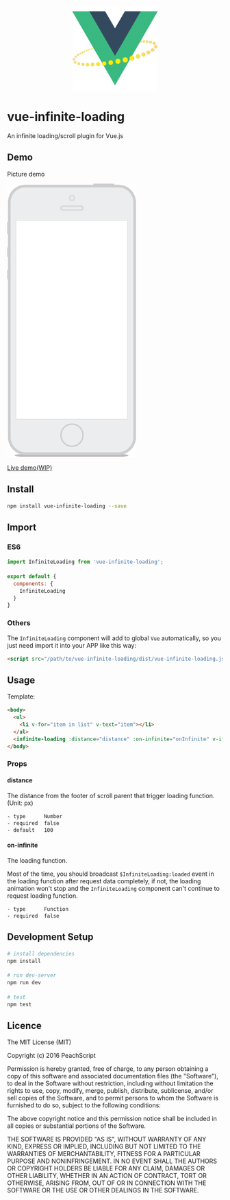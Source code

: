 <p align="center"><img width="200" src="./doc/logo.png"></p>

# vue-infinite-loading
An infinite loading/scroll plugin for Vue.js

## Demo

Picture demo

![Live demo(WIP)](./doc/demo.gif)


[Live demo(WIP)](https://github.com/PeachScript/vue-infinite-loading)

## Install
```bash
npm install vue-infinite-loading --save
```

## Import

### ES6
```js
import InfiniteLoading from 'vue-infinite-loading';

export default {
  components: {
    InfiniteLoading
  }
}
```

### Others
The `InfiniteLoading` component will add to global `Vue` automatically, so you just need import it into your APP like this way:
```html
<script src="/path/to/vue-infinite-loading/dist/vue-infinite-loading.js"></script>
```

## Usage
Template:
```html
<body>
  <ul>
    <li v-for="item in list" v-text="item"></li>
  </ul>
  <infinite-loading :distance="distance" :on-infinite="onInfinite" v-if="loadedAllData"></infinite-loading>
</body>
```
### Props

#### distance
The distance from the footer of scroll parent that trigger loading function.(Unit: px)
```
- type      Number
- required  false
- default   100
```

#### on-infinite
The loading function.

Most of the time, you should broadcast `$InfiniteLoading:loaded` event in the loading function after request data completely, if not, the loading animation won't stop and the `InfiniteLoading` component can't continue to request loading function.
```
- type      Function
- required  false
```

## Development Setup
```bash
# install dependencies
npm install

# run dev-server
npm run dev

# test
npm test
```

## Licence
The MIT License (MIT)

Copyright (c) 2016 PeachScript

Permission is hereby granted, free of charge, to any person obtaining a copy
of this software and associated documentation files (the "Software"), to deal
in the Software without restriction, including without limitation the rights
to use, copy, modify, merge, publish, distribute, sublicense, and/or sell
copies of the Software, and to permit persons to whom the Software is
furnished to do so, subject to the following conditions:

The above copyright notice and this permission notice shall be included in all
copies or substantial portions of the Software.

THE SOFTWARE IS PROVIDED "AS IS", WITHOUT WARRANTY OF ANY KIND, EXPRESS OR
IMPLIED, INCLUDING BUT NOT LIMITED TO THE WARRANTIES OF MERCHANTABILITY,
FITNESS FOR A PARTICULAR PURPOSE AND NONINFRINGEMENT. IN NO EVENT SHALL THE
AUTHORS OR COPYRIGHT HOLDERS BE LIABLE FOR ANY CLAIM, DAMAGES OR OTHER
LIABILITY, WHETHER IN AN ACTION OF CONTRACT, TORT OR OTHERWISE, ARISING FROM,
OUT OF OR IN CONNECTION WITH THE SOFTWARE OR THE USE OR OTHER DEALINGS IN THE
SOFTWARE.
